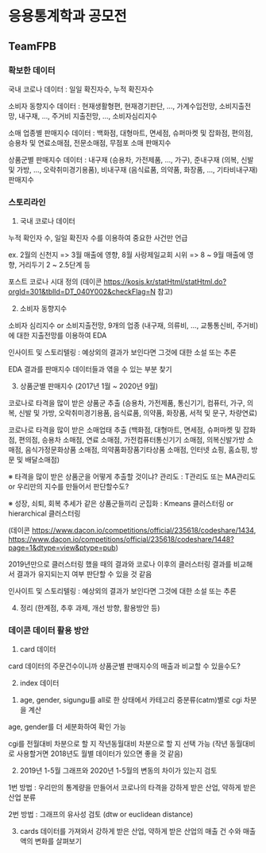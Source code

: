 # 응용통계학과 공모전
## TeamFPB

### 확보한 데이터

국내 코로나 데이터 : 일일 확진자수, 누적 확진자수

소비자 동향지수 데이터 : 현재생활형편, 현재경기판단, ..., 가계수입전망, 소비지출전망, 내구재, ..., 주거비 지출전망, ..., 소비자심리지수

소매 업종별 판매지수 데이터 : 백화점, 대형마트, 면세점, 슈퍼마켓 및 잡화점, 편의점, 승용차 및 연료소매점, 전문소매점, 무점포 소매 판매지수

상품군별 판매지수 데이터 : 내구재 (승용차, 가전제품, ..., 가구), 준내구재 (의복, 신발 및 가방, ..., 오락취미경기용품), 비내구재 (음식료품, 의약품, 화장품, ..., 기타비내구재) 판매지수


### 스토리라인

1. 국내 코로나 데이터

누적 확인자 수, 일일 확진자 수를 이용하여 중요한 사건만 언급

ex. 2월의 신천지 => 3월 매출에 영향, 8월 사랑제일교회 시위 => 8 ~ 9월 매출에 영향, 거리두기 2 ~ 2.5단계 등

포스트 코로나 시대 정의 (데이콘 https://kosis.kr/statHtml/statHtml.do?orgId=301&tblId=DT_040Y002&checkFlag=N 참고)


2. 소비자 동향지수

소비자 심리지수 or 소비지출전망, 9개의 업종 (내구재, 의류비, ..., 교통통신비, 주거비)에 대한 지출전망를 이용하여 EDA

인사이트 및 스토리텔링 : 예상외의 결과가 보인다면 그것에 대한 소설 또는 추론

EDA 결과를 판매지수 데이터들과 엮을 수 있는 부분 찾기


3. 상품군별 판매지수 (2017년 1월 ~ 2020년 9월)

코로나로 타격을 많이 받은 상품군 추출 (승용차, 가전제품, 통신기기, 컴퓨터, 가구, 의복, 신발 및 가방, 오락취미경기용품, 음식료품, 의약품, 화장품, 서적 및 문구, 차량연료)

코로나로 타격을 많이 받은 소매업태 추출 (백화점, 대형마트, 면세점, 슈퍼마켓 및 잡화점, 편의점, 승용차 소매점, 연료 소매점, 가전컴퓨터통신기기 소매점, 의복신발가방 소매점,
음식가정문화상품 소매점, 의약품화장품기타상품 소매점, 인터넷 쇼핑, 홈쇼핑, 방문 및 배달소매점)

※ 타격을 많이 받은 상품군을 어떻게 추출할 것이냐? 관리도 : T관리도 또는 MA관리도 or 우리만의 지수를 만들어서 판단할수도?

※ 성장, 쇠퇴, 회복 추세가 같은 상품군들끼리 군집화 : Kmeans 클러스터링 or hierarchical 클러스터링

(데이콘 https://www.dacon.io/competitions/official/235618/codeshare/1434, https://www.dacon.io/competitions/official/235618/codeshare/1448?page=1&dtype=view&ptype=pub)

2019년만으로 클러스터링 했을 때의 결과와 코로나 이후의 클러스터링 결과를 비교해서 결과가 유지되는지 여부 판단할 수 있을 것 같음

인사이트 및 스토리텔링 : 예상외의 결과가 보인다면 그것에 대한 소설 또는 추론


4. 정리 (한계점, 추후 과제, 개선 방향, 활용방안 등)


### 데이콘 데이터 활용 방안

1. card 데이터

card 데이터의 주문건수이니까 상품군별 판매지수의 매출과 비교할 수 있을수도?


2. index 데이터

1) age, gender, sigungu를 all로 한 상태에서 카테고리 중분류(catm)별로 cgi 차분을 계산

age, gender를 더 세분화하여 확인 가능

cgi를 전월대비 차분으로 할 지 작년동월대비 차분으로 할 지 선택 가능 (작년 동월대비로 사용할거면 2018년도 월별 데이터가 있으면 좋을 것 같음)

2) 2019년 1-5월 그래프와 2020년 1-5월의 변동의 차이가 있는지 검토

1번 방법 : 우리만의 통계량을 만들어서 코로나의 타격을 강하게 받은 산업, 약하게 받은 산업 분류

2번 방법 : 그래프의 유사성 검토 (dtw or euclidean distance)

3) cards 데이터를 가져와서 강하게 받은 산업, 약하게 받은 산업의 매출 건 수와 매출액의 변화를 살펴보기
